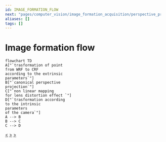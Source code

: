 ```yaml
---
id: IMAGE_FORMATION_FLOW
next: "pages/computer_vision/image_formation_acquisition/perspective_projection.md"
aliases: []
tags: []
---
```


# Image formation flow

```mermaid
flowchart TD
A["`trasformation of point
from WRF to CRF
according to the extrinsic
parameters`"]
B["`canonical perspective
projection`"]
C["`non linear mapping
for lens distortion effect `"]
D["`trasformation according
to the intrinsic
parameters
of the camera`"]
A --> B
B --> C
C --> D
```
[<](pages/computer_vision/image_formation_acquisition/camera_parameters.md) [>](pages/computer_vision/image_formation_acquisition/sensors.md) [>](pages/computer_vision/image_formation_acquisition/perspective_projection.md)
